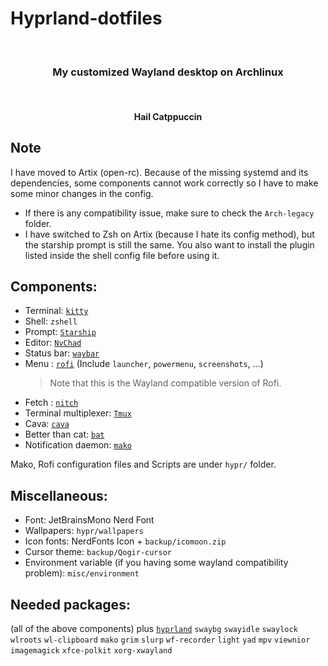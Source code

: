 # Hyprland-dotfiles

<br>
<h3 align = "center">My customized Wayland desktop on Archlinux</h3>
<br>

<img src="https://github.com/kartorias1/Hyprland-dotfiles/blob/main/screenshots/screenshots.png" alt="">

<h4 align="center">Hail Catppuccin</h4>

## Note
I have moved to Artix (open-rc). Because of the missing systemd and its dependencies, some components cannot work correctly so I have to make some minor changes in the config.
- If there is any compatibility issue, make sure to check the `Arch-legacy` folder.
- I have switched to Zsh on Artix (because I hate its config method), but the starship prompt is still the same. You also want to install the plugin listed inside the shell config file before using it.
## Components:

- Terminal: [`kitty`](https://github.com/kovidgoyal/kitty)
- Shell: `zshell`
- Prompt: [`Starship`](https://starship.rs/)
- Editor: [`NvChad`](https://github.com/NvChad/NvChad)
- Status bar: [`waybar`](https://github.com/Alexays/Waybar)
- Menu : [`rofi`](https://github.com/lbonn/rofi) (Include `launcher`, `powermenu`, `screenshots`, ...)
  > Note that this is the Wayland compatible version of Rofi.
- Fetch : [`nitch`](https://github.com/ssleert/nitch)
- Terminal multiplexer: [`Tmux`](https://github.com/tmux/tmux/wiki)
- Cava: [`cava`](https://github.com/karlstav/cava)
- Better than cat: [`bat`](https://github.com/sharkdp/bat)
- Notification daemon: [`mako`](https://github.com/emersion/mako)

Mako, Rofi configuration files and Scripts are under `hypr/` folder.

## Miscellaneous:

- Font: JetBrainsMono Nerd Font
- Wallpapers: `hypr/wallpapers`
- Icon fonts: NerdFonts Icon + `backup/icomoon.zip`
- Cursor theme: `backup/Qogir-cursor`
- Environment variable (if you having some wayland compatibility problem): `misc/environment`

## Needed packages:

(all of the above components) plus [`hyprland`](https://github.com/hyprwm/Hyprland) `swaybg` `swayidle` `swaylock` `wlroots` `wl-clipboard` `mako` `grim` `slurp` `wf-recorder` `light` `yad` `mpv` `viewnior` `imagemagick` `xfce-polkit` `xorg-xwayland`
